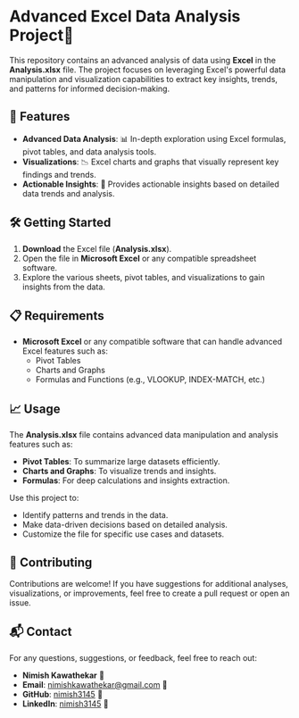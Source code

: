 # Advanced Excel Data Analysis Project🌟

This repository contains an advanced analysis of data using **Excel** in the **Analysis.xlsx** file. The project focuses on leveraging Excel's powerful data manipulation and visualization capabilities to extract key insights, trends, and patterns for informed decision-making.

## 🚀 Features

- **Advanced Data Analysis**: 📊 In-depth exploration using Excel formulas, pivot tables, and data analysis tools.
- **Visualizations**: 📉 Excel charts and graphs that visually represent key findings and trends.
- **Actionable Insights**: 📝 Provides actionable insights based on detailed data trends and analysis.

## 🛠️ Getting Started

1. **Download** the Excel file (**Analysis.xlsx**).
2. Open the file in **Microsoft Excel** or any compatible spreadsheet software.
3. Explore the various sheets, pivot tables, and visualizations to gain insights from the data.

## 📋 Requirements

- **Microsoft Excel** or any compatible software that can handle advanced Excel features such as:
  - Pivot Tables
  - Charts and Graphs
  - Formulas and Functions (e.g., VLOOKUP, INDEX-MATCH, etc.)

## 📈 Usage

The **Analysis.xlsx** file contains advanced data manipulation and analysis features such as:
- **Pivot Tables**: To summarize large datasets efficiently.
- **Charts and Graphs**: To visualize trends and insights.
- **Formulas**: For deep calculations and insights extraction.

Use this project to:
- Identify patterns and trends in the data.
- Make data-driven decisions based on detailed analysis.
- Customize the file for specific use cases and datasets.

## 🤝 Contributing

Contributions are welcome! If you have suggestions for additional analyses, visualizations, or improvements, feel free to create a pull request or open an issue.

## 📬 Contact

For any questions, suggestions, or feedback, feel free to reach out:

- **Nimish Kawathekar** 👤
- **Email**: nimishkawathekar@gmail.com 📧
- **GitHub**: [nimish3145](https://github.com/nimish3145) 🐙
- **LinkedIn**: [nimish3145](https://www.linkedin.com/in/nimish3145/) 🔗

